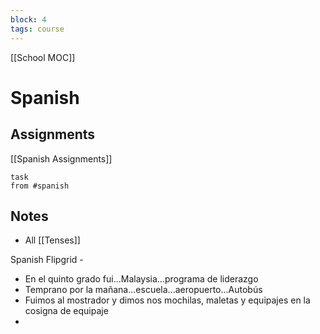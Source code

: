 ```yaml
---
block: 4
tags: course
---
```


[[School MOC]]
# Spanish


## Assignments
[[Spanish Assignments]]
```dataview
task
from #spanish 
```

## Notes
- All [[Tenses]]

Spanish Flipgrid - 
- En el quinto grado fui...Malaysia...programa de liderazgo
- Temprano por la mañana...escuela...aeropuerto...Autobús
- Fuimos al mostrador y dimos nos mochilas, maletas y equipajes en la cosigna de equipaje
- 


